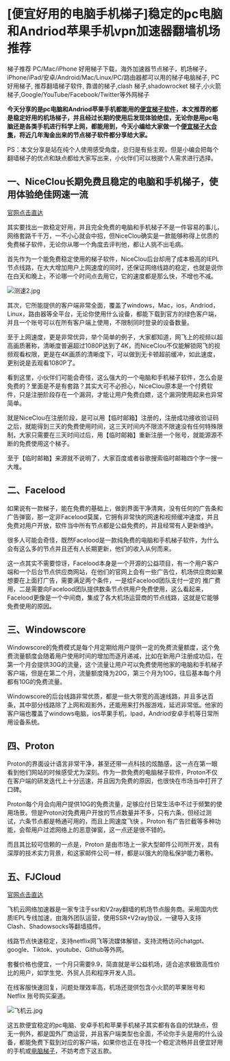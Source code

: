 # [便宜好用的电脑手机梯子]稳定的pc电脑和Andriod苹果手机vpn加速器翻墙机场推荐
梯子推荐 PC/Mac/iPhone 好用梯子下载，海外加速器节点梯子，机场梯子， iPhone/iPad/安卓/Android/Mac/Linux/PC/路由器都可以用的梯子电脑梯子, PC 好用梯子, 推荐翻墙梯子软件,  靠谱的梯子,clash 梯子,shadowrocket 梯子,小火箭梯子,Google/YouTube/Facebook/Twitter等外网梯子

**今天分享的是pc电脑和Andriod苹果手机都能用的[便宜梯子软件](https://github.com/Tecnono/tizi-4)，本文推荐的都是稳定好用的机场梯子，并且经过长期的使用后发现体验绝佳，无论你是用pc电脑还是各类手机进行科学上网，都能用到，今天小编给大家做一个[便宜梯子大合集](https://reactchina.sxlcdn.com/t/topic/40257)，将近几年淘金出来的节点梯子软件都分享给大家。**

PS：本文分享是站在纯个人使用感受角度，总归是有些主观，但是小编会把每个翻墙梯子的优点和缺点都给大家写出来，小伙伴们可以根据个人需求进行选择。

## 一、NiceClou长期免费且稳定的电脑和手机梯子，使用体验绝佳网速一流
[官网点击直达](https://go.51tz.cc/nicecloud)

其实要找出一款稳定好用，并且完全免费的电脑和手机梯子不是一件容易的事儿，网络套路千千万，一不小心就会中招，但NiceClou确实是一款能够称得上优质的免费梯子软件，无论你从哪一个角度去评判他，都让人挑不出毛病。

首先作为一个能免费稳定使用的梯子软件，NiceClou后台却用了成本极高的IEPL节点线路，在大大增加用户上网速度的同时，还保证网络线路的稳定，也就是说你在白天和晚上，不论哪一个时间点去用它，它的速度都是那么快，不增也不减。

![测速2.jpg](https://s2.loli.net/2023/10/21/45VAl8QhfcPzvua.jpg)


其次，它所能提供的客户端非常全面，覆盖了windows，Mac，ios，Andriod，Linux，路由器等全平台，无论你使用什么设备，都能下载到官方的绿色客户端，并且一个账号可以在所有客户端上使用，不限制同时登录的设备数量。

至于上网速度，更是非常优异，举个简单的例子，大家都知道，网飞上的视频以超高画质著称，清晰度普遍超过1080P达到了4K，而NiceClou不仅能解锁网飞的视频观看权限，更是在4K画质的清晰度下，可以做到无卡顿超前缓冲，如此速度，更别说是去观看1080P了。

看到这里，小伙伴们可能会奇怪，这么强大的一个电脑和手机梯子软件，怎么会是免费的？里面是不是有套路？其实大可不必担心，NiceClou原本是一个付费软件，只是注册阶段存在一个漏洞，才能让用户免费白嫖，这个漏洞使用起来也异常简单。

就是NiceClou在注册阶段，是可以用【临时邮箱】注册的，注册成功接收验证码之后，就能得到三天的免费使用时间，这三天时间内不限流不限速没有任何特殊限制，大家只需要在三天时间过后，用【临时邮箱】重新注册一个账号，就能源源不断的免费使用这个梯子。

至于【临时邮箱】来源就不说明了，大家百度或者谷歌搜索临时邮箱四个字一搜一大堆。

## 二、Facelood
如果说有一款梯子，能在免费的基础上，做到界面干净清爽，没有任何的广告条和广告弹窗，那一定非Facelood莫属，它拥有非常快的网速和视频缓冲速度，并且免费对用户开放，软件当中所有节点都是公益免费的，并且经常有人更新维护。

很多人可能会奇怪，既然Facelood是一款纯免费的电脑和手机梯子软件，为什么会有这么多的节点并且还有人长期更新，他们的收入从何而来。

这一点其实不需要惊讶，Facelood本身是一个开源的公益项目，有一个用户客户端和一个后台节点供应商网站，在他们的官网上会有一些广告位，机场供应商如果想要在上面打广告，需要满足两个条件，一是给Facelood团队支付一定的 推广费用，二是需要向Facelood团队提供数条节点供用户免费使用，这么看起来，Facelood更像是一个中间商，集成了各大机场运营商的节点线路，这就是它能够免费使用的原因。


## 三、Windowscore
Windowscore的免费模式是每个月定期给用户提供一定的免费流量额度，这个免费流量额度会随着用户使用时间的增加而逐月递减，比如在新用户注册成功后，在第一个月会提供30G的流量，这个流量让用户可以免费使用他家的电脑和手机梯子客户端，但是在第二个月，流量额度降为20G，第三个月为10G，往后基本每个月都有10G的免费流量。

Windowscore的后台线路非常优质，都是一些大带宽的高速线路，并且多达百条，其中部分线路除了上网和观影外，还能用来打外服游戏，延迟非常低。他家的客户端也覆盖了windows电脑，ios苹果手机，Ipad，Andriod安卓手机等日常所用设备系统。


## 四、Proton
Proton的界面设计语言非常干净，甚至还带一点科技的炫酷感，这一点在第一眼看到他们网站的时候感受尤为深刻。作为一款免费的电脑梯子软件，Proton不仅在客户端的研发迭代上十分迅速，并且因为免费的原因，也很快在市场当中打开了口碑。

Proton每个月会向用户提供10G的免费流量，足够应付日常生活中不过于频繁的使用场景。但是Proton对免费用户开放的节点数量并不多，只有六条，但经过测试，六条节点都是畅通可用的，而且上网速度飞快 。Proton 有广告拦截等多种功能，会帮用户过滤网络上的恶意弹窗，这一点还是很不错的。

而且其比较可信赖的一点是，Proton 是由市场上一家大型邮件公司所开发，具有深厚的技术实力背景，和这家邮件公司一样，都是以强大的隐私保护能力著称。


## 五、FJCloud
[官网点击直达](https://go.51tz.cc/fjcloud)

飞机云网络加速器是一家专注于ssr和V2ray翻墙的机场节点服务商。采用国内优质IEPL专线加速，由海外团队运营，使用SSR+V2ray协议，一键导入支持Clash、Shadowsocks等翻墙插件。

线路节点快速稳定，支持netflix网飞等流媒体解锁，支持流畅访问chatgpt、google、Tiktok、youtube、Github等外网。

套餐价格也便宜，一个月只需要9.9，简直就是半公益机场，适合追求极致高性价比的用户，如学生党、外贸人员和程序开发人员。

在线客服快速回复，问题处理效率高，机场还提供包含小火箭的苹果账号和 Netflix 账号购买渠道。


![飞机云.jpg](https://s2.loli.net/2023/11/28/XdGP2lkvg6xY1QS.jpg)


这五款便宜稳定的pc电脑、安卓手机和苹果手机梯子其实都有各自的优缺点，但无一例外，都是国外厂商运营，并且客户端类型也全面，不论你手头是用的什么设备，都能免费下载到对应的客户端，如果你也正在寻找一个稳定流畅并且便宜好用的手机或[电脑梯子](https://studygolang.com/topics/16965)，不妨考虑下这五款。
